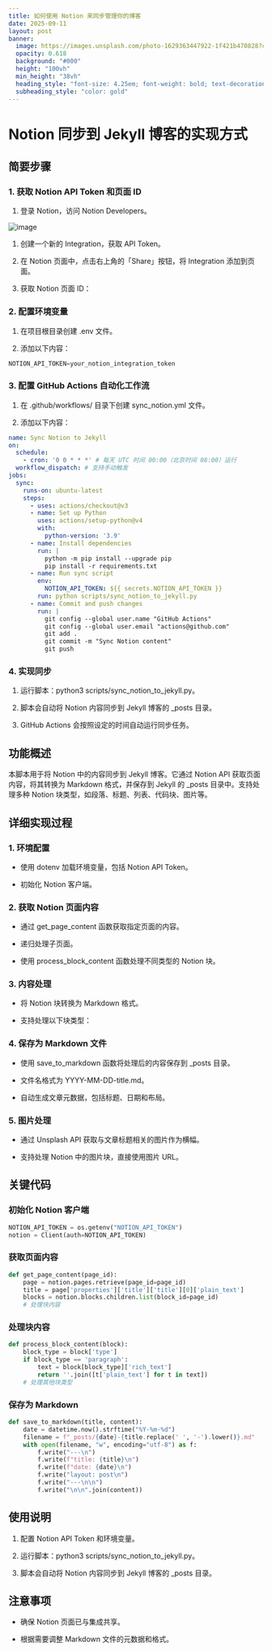 ```yaml
---
title: 如何使用 Notion 来同步管理你的博客
date: 2025-09-11
layout: post
banner:
  image: https://images.unsplash.com/photo-1629363447922-1f421b470828?crop=entropy&cs=tinysrgb&fit=max&fm=jpg&ixid=M3w2OTIwMzJ8MHwxfHJhbmRvbXx8fHx8fHx8fDE3NTc2MjkxMDN8&ixlib=rb-4.1.0&q=80&w=1080
  opacity: 0.618
  background: "#000"
  height: "100vh"
  min_height: "38vh"
  heading_style: "font-size: 4.25em; font-weight: bold; text-decoration: underline"
  subheading_style: "color: gold"
---
```


# Notion 同步到 Jekyll 博客的实现方式

## 简要步骤

### 1. 获取 Notion API Token 和页面 ID

1. 登录 Notion，访问 Notion Developers。

![image](https://prod-files-secure.s3.us-west-2.amazonaws.com/a7a0cc5a-89b9-4cda-8686-1fba0ca52f40/d19c1afe-dea5-4312-9333-786b0ba83054/image.png?X-Amz-Algorithm=AWS4-HMAC-SHA256&X-Amz-Content-Sha256=UNSIGNED-PAYLOAD&X-Amz-Credential=ASIAZI2LB466SFWJ55RZ%2F20250911%2Fus-west-2%2Fs3%2Faws4_request&X-Amz-Date=20250911T221822Z&X-Amz-Expires=3600&X-Amz-Security-Token=IQoJb3JpZ2luX2VjEKb%2F%2F%2F%2F%2F%2F%2F%2F%2F%2FwEaCXVzLXdlc3QtMiJHMEUCIAmtohiXKFoCpBXtD2b6kdxyp1k8FbSu4iHZ4atIWCI8AiEAtHDvXojAdYHlNlHBEDoSA%2Fi7rxySvfIR2y66YLQ07zYq%2FwMIHhAAGgw2Mzc0MjMxODM4MDUiDI04KpybhnO1zVTjASrcA%2Fii1668xBkF64jcC25S6pa29ff5TCY1Z%2BXnyCFJEviAA9FdIidj1J3xec1NXItDH%2FNEZpqz6L%2F%2Bct7a3IURw%2BwgvXHEKRw6E4ytwHAD4A9dGGohPj3sdpdeHlowS1BTdPbeZT5P4yIjvb1IotcI5qUi7hzJwzCjO7d46U3Vd6Ofz2nDgiNPAMkQ%2BG52HHM0hp3mcwUFtzET0H3L2yJPwSzVXktmGheegRRlsdFPPMzDBjO5GNT3lzACAPn4YVFt7EXkTJD4iLGbsUApGU3CwEJZnndYhcXOxsnnYQt1o1NXwOYQxwpK%2B%2BnQYUYLTvKF036QY5OYRObizqceME2N9cchtpSjLJcEnI3IVzFRMDoWQyfi6qNRizKlEEAFFhwNRT%2BwRIYgHrrwZZBr1bSTvtSUMy%2B5MldjAjLUr5IxgNhvh6iHembeBAcGdpwgV%2Bd8EJBgYE6mqS9pHbgfbB3h14%2B93F2wH2c26QGkalt%2BQzZaRG5z2BvHc4LgHRF4WLOyxGHdJPiitEcvQtyqV71lCym%2Fig1aFvRINQ%2F1%2B852xCDUn4m30fIaZp0LYPNqdJRcivaBD2toVOSBpJfyHtk9PYzhfEdz9lnKD4osrQI4WU%2FamPsvTQ3Os6CFfd1WMN75jMYGOqUBQTnREyhT8QnKFQAX2Ogw9d5ezmX6BG0KzyzzTEXnXFMMFmJgUOTAoUzfkNGOO4JG0onlMDU6IMlKJZ2pWaC73VhFMwyVzmwrUhFWUg7GPKh0g3RsB57lkGFmmpCXBV9ACEDJCnK3hGBrqsLtlSf5FAQxMr7dYtK5tfPP%2B6MOsGfiiFwVeAJJvRSMV453VuFyeAJmbLdMyhGnYR6dlVdpahaqNoWt&X-Amz-Signature=f00fcfe884755db44884c533dbf79957ba2963290b2e3282ebd08298ee7dbb7f&X-Amz-SignedHeaders=host&x-amz-checksum-mode=ENABLED&x-id=GetObject)

1. 创建一个新的 Integration，获取 API Token。

1. 在 Notion 页面中，点击右上角的「Share」按钮，将 Integration 添加到页面。

1. 获取 Notion 页面 ID：


### 2. 配置环境变量

1. 在项目根目录创建 .env 文件。

1. 添加以下内容：

```javascript
NOTION_API_TOKEN=your_notion_integration_token
```

### 3. 配置 GitHub Actions 自动化工作流

1. 在 .github/workflows/ 目录下创建 sync_notion.yml 文件。

1. 添加以下内容：

```yaml
name: Sync Notion to Jekyll
on:
  schedule:
    - cron: '0 0 * * *' # 每天 UTC 时间 00:00（北京时间 08:00）运行
  workflow_dispatch: # 支持手动触发
jobs:
  sync:
    runs-on: ubuntu-latest
    steps:
      - uses: actions/checkout@v3
      - name: Set up Python
        uses: actions/setup-python@v4
        with:
          python-version: '3.9'
      - name: Install dependencies
        run: |
          python -m pip install --upgrade pip
          pip install -r requirements.txt
      - name: Run sync script
        env:
          NOTION_API_TOKEN: ${{ secrets.NOTION_API_TOKEN }}
        run: python scripts/sync_notion_to_jekyll.py
      - name: Commit and push changes
        run: |
          git config --global user.name "GitHub Actions"
          git config --global user.email "actions@github.com"
          git add .
          git commit -m "Sync Notion content"
          git push
```

### 4. 实现同步

1. 运行脚本：python3 scripts/sync_notion_to_jekyll.py。

1. 脚本会自动将 Notion 内容同步到 Jekyll 博客的 _posts 目录。

1. GitHub Actions 会按照设定的时间自动运行同步任务。

## 功能概述

本脚本用于将 Notion 中的内容同步到 Jekyll 博客。它通过 Notion API 获取页面内容，将其转换为 Markdown 格式，并保存到 Jekyll 的 _posts 目录中。支持处理多种 Notion 块类型，如段落、标题、列表、代码块、图片等。

## 详细实现过程

### 1. 环境配置

- 使用 dotenv 加载环境变量，包括 Notion API Token。

- 初始化 Notion 客户端。

### 2. 获取 Notion 页面内容

- 通过 get_page_content 函数获取指定页面的内容。

- 递归处理子页面。

- 使用 process_block_content 函数处理不同类型的 Notion 块。

### 3. 内容处理

- 将 Notion 块转换为 Markdown 格式。

- 支持处理以下块类型：


### 4. 保存为 Markdown 文件

- 使用 save_to_markdown 函数将处理后的内容保存到 _posts 目录。

- 文件名格式为 YYYY-MM-DD-title.md。

- 自动生成文章元数据，包括标题、日期和布局。

### 5. 图片处理

- 通过 Unsplash API 获取与文章标题相关的图片作为横幅。

- 支持处理 Notion 中的图片块，直接使用图片 URL。

## 关键代码

### 初始化 Notion 客户端

```python
NOTION_API_TOKEN = os.getenv("NOTION_API_TOKEN")
notion = Client(auth=NOTION_API_TOKEN)
```

### 获取页面内容

```python
def get_page_content(page_id):
    page = notion.pages.retrieve(page_id=page_id)
    title = page['properties']['title']['title'][0]['plain_text']
    blocks = notion.blocks.children.list(block_id=page_id)
    # 处理块内容
```

### 处理块内容

```python
def process_block_content(block):
    block_type = block['type']
    if block_type == 'paragraph':
        text = block[block_type]['rich_text']
        return ''.join([t['plain_text'] for t in text])
    # 处理其他块类型
```

### 保存为 Markdown

```python
def save_to_markdown(title, content):
    date = datetime.now().strftime("%Y-%m-%d")
    filename = f"_posts/{date}-{title.replace(' ', '-').lower()}.md"
    with open(filename, "w", encoding="utf-8") as f:
        f.write("---\n")
        f.write(f"title: {title}\n")
        f.write(f"date: {date}\n")
        f.write("layout: post\n")
        f.write("---\n\n")
        f.write("\n\n".join(content))
```

## 使用说明

1. 配置 Notion API Token 和环境变量。

1. 运行脚本：python3 scripts/sync_notion_to_jekyll.py。

1. 脚本会自动将 Notion 内容同步到 Jekyll 博客的 _posts 目录。

## 注意事项

- 确保 Notion 页面已与集成共享。

- 根据需要调整 Markdown 文件的元数据和格式。